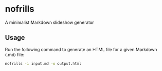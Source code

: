 # nofrills
A minimalist Markdown slideshow generator

## Usage

Run the following command to generate an HTML file for a given Markdown (.md) file:

```bash
nofrills -i input.md -o output.html
```
